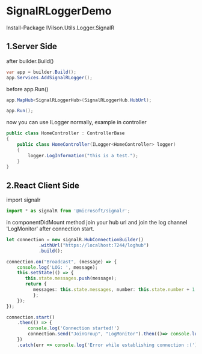 # SignalRLoggerDemo
Install-Package IVilson.Utils.Logger.SignalR

## 1.Server Side

after builder.Build()

```c#
var app = builder.Build();
app.Services.AddSignalRLogger();
```

before app.Run()
```c#
app.MapHub<SignalRLoggerHub>(SignalRLoggerHub.HubUrl);

app.Run();
```

now you can use ILogger normally, example in controller 
```c#
public class HomeController : ControllerBase
{
    public class HomeController(ILogger<HomeController> logger)
    {
        logger.LogInformation("this is a test.");
    }
}
```

## 2.React Client Side

import signalr

```typescript
import * as signalR from '@microsoft/signalr';
```
in componentDidMount method join your hub url and join the log channel 'LogMonitor' after connection start.

```typescript
let connection = new signalR.HubConnectionBuilder()
            .withUrl("https://localhost:7244/loghub")
            .build();   

connection.on("Broadcast", (message) => {
    console.log('LOG: ', message);
    this.setState(() => {            
       this.state.messages.push(message);
       return {
          messages: this.state.messages, number: this.state.number + 1
          };
    });
});

connection.start()
    .then(() => {
        console.log('Connection started!')
        connection.send("JoinGroup", "LogMonitor").then(()=> console.log("join LogMonitor"));
    })
    .catch(err => console.log('Error while establishing connection :('));
```
